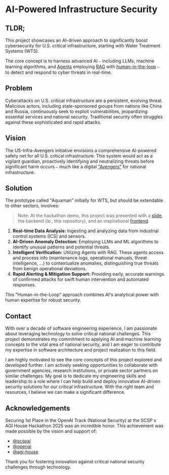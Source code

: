 # AI-Powered Infrastructure Security

## TLDR;
This project showcases an AI-driven approach to significantly boost cybersecurity for U.S. critical infrastructure, starting with Water Treatment Systems (WTS).

The core concept is to harness advanced AI ⎯ including LLMs, machine learning algorithms, and [Agents](https://cookbook.openai.com/topic/agents) employing [RAG](https://platform.openai.com/docs/guides/optimizing-llm-accuracy/retrieval-augmented-generation-rag#retrieval-augmented-generation-rag) with [human-in-the-loop](https://platform.openai.com/docs/guides/safety-best-practices/human-in-the-loop-hitl#human-in-the-loop-hitl) ⎯ to detect and respond to cyber threats in real-time.

## Problem
Cyberattacks on U.S. critical infrastructure are a persistent, evolving threat. Malicious actors, including state-sponsored groups from nations like China and Russia, continuously seek to exploit vulnerabilities, jeopardizing essential services and national security. Traditional security often struggles against these sophisticated and rapid attacks.

## Vision
The US-Infra-Avengers initiative envisions a comprehensive AI-powered safety net for all U.S. critical infrastructure. This system would act as a vigilant guardian, proactively identifying and neutralizing threats before significant harm occurs ⎯ much like a digital ["Avengers"](https://en.wikipedia.org/wiki/The_Avengers_(2012_film)) for national infrastructure.

## Solution
The prototype called "Aquaman" initially for WTS, but should be extendable to other sectors, involves:
> Note: At the hackathon demo, this project was presented with a [slide](https://miro.com/app/board/uXjVOR_KLDo=/?share_link_id=307595755820), the backend (ie., this repository), and an inspirational [frontend](https://us-infra-avengers.web.app).

1.  **Real-time Data Analysis:** Ingesting and analyzing data from industrial control systems (ICS) and sensors.
2.  **AI-Driven Anomaly Detection:** Employing LLMs and ML algorithms to identify unusual patterns and potential threats.
3.  **Intelligent Verification:** Utilizing Agents with RAG. These agents access and process info (maintenance logs, operational manuals, threat intelligence, ...) to contextualize anomalies, distinguishing true threats from benign operational deviations.
4.  **Rapid Alerting & Mitigation Support:** Providing early, accurate warnings of confirmed attacks for swift human intervention and automated responses.

This "Human-in-the-Loop" approach combines AI's analytical power with human expertise for robust security.

## Contact
With over a decade of software engineering experience, I am passionate about leveraging technology to solve critical national challenges. This project demonstrates my commitment to applying AI and machine learning concepts to the vital area of national security, and I am eager to contribute my expertise in software architecture and project realization to this field.

I am highly motivated to see the core concepts of this project explored and developed further. I am actively seeking opportunities to collaborate with government agencies, research institutions, or private sector partners on similar challenges. My goal is to dedicate my engineering skills and leadership to a role where I can help build and deploy innovative AI-driven security solutions for our critical infrastructure. With the right team and resources, I believe we can make a significant difference.

## Acknowledgements
Securing 1st Place in the OpenAI Track (National Security) at the SCSP x AGI House Hackathon 2025 was an incredible honor. This achievement was made possible by the vision and support of:

*   [@scspai](https://github.com/scspai)
*   [@openai](https://github.com/openai)
*   [@agi-house](https://github.com/agi-house)

Thank you for fostering innovation against critical national security challenges through technology.





